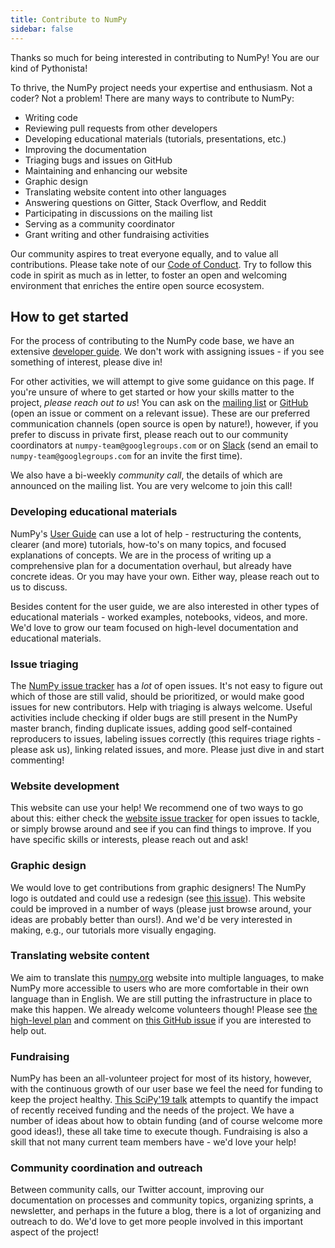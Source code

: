 ```yaml
---
title: Contribute to NumPy
sidebar: false
---
```


Thanks so much for being interested in contributing to NumPy! You are our kind of Pythonista!

To thrive, the NumPy project needs your expertise and enthusiasm. Not a coder? Not a problem! There are many ways to contribute to NumPy:

- Writing code
- Reviewing pull requests from other developers
- Developing educational materials (tutorials, presentations, etc.)
- Improving the documentation
- Triaging bugs and issues on GitHub
- Maintaining and enhancing our website
- Graphic design
- Translating website content into other languages
- Answering questions on Gitter, Stack Overflow, and Reddit
- Participating in discussions on the mailing list
- Serving as a community coordinator
- Grant writing and other fundraising activities

Our community aspires to treat everyone equally, and to value all contributions. Please take note of our [Code of Conduct](/code-of-conduct). Try to follow this code in spirit as much as in letter, to foster an open and welcoming environment that enriches the entire open source ecosystem.

## How to get started

For the process of contributing to the NumPy code base, we have an extensive [developer guide](https://numpy.org/devdocs/dev/index.html#development-process-summary). We don't work with assigning issues - if you see something of interest, please dive in!

For other activities, we will attempt to give some guidance on this page. If you're unsure of where to get started or how your skills matter to the project, _please reach out to us_! You can ask on the [mailing list](https://mail.python.org/mailman/listinfo/numpy-discussion) or [GitHub](http://github.com/numpy/numpy) (open an issue or comment on a relevant issue). These are our preferred communication channels (open source is open by nature!), however, if you prefer to discuss in private first, please reach out to our community coordinators at `numpy-team@googlegroups.com` or on [Slack](https://numpy-team.slack.com) (send an email to `numpy-team@googlegroups.com` for an invite the first time).

We also have a bi-weekly _community call_, the details of which are announced on the mailing list. You are very welcome to join this call!


### Developing educational materials

NumPy's [User Guide](https://numpy.org/devdocs) can use a lot of help -
restructuring the contents, clearer (and more) tutorials, how-to's on many
topics, and focused explanations of concepts. We are in the process of writing
up a comprehensive plan for a documentation overhaul, but already have concrete
ideas. Or you may have your own. Either way, please reach out to us to
discuss.

Besides content for the user guide, we are also interested in other types of
educational materials - worked examples, notebooks, videos, and more. We'd love
to grow our team focused on high-level documentation and educational materials.


### Issue triaging

The [NumPy issue tracker](https://github.com/numpy/numpy/issues) has a _lot_ of open issues. It's not easy to figure out which of those are still valid, should be prioritized, or would make good issues for new contributors. Help with triaging is always welcome. Useful activities include checking if older bugs are still present in the NumPy master branch, finding duplicate issues, adding good self-contained reproducers to issues, labeling issues correctly (this requires triage rights - please ask us), linking related issues, and more. Please just dive in and start commenting!


### Website development

This website can use your help! We recommend one of two ways to go about this: either check the [website issue tracker](https://github.com/numpy/numpy.org) for open issues to tackle, or simply browse around and see if you can find things to improve. If you have specific skills or interests, please reach out and ask!


### Graphic design

We would love to get contributions from graphic designers! The NumPy logo is
outdated and could use a redesign (see [this issue](https://github.com/numpy/numpy.org/issues/37)). This website could be improved in a number of ways (please just browse around, your ideas are probably better than ours!). And we'd be very interested in making, e.g., our tutorials more visually engaging.


### Translating website content

We aim to translate this [numpy.org](https://numpy.org) website into multiple languages, to make NumPy more accessible to users who are more comfortable in their own language than in English. We are still putting the infrastructure in place to make this happen. We already welcome volunteers though! Please see [the high-level plan](https://numpy.org/neps/nep-0028-website-redesign.html#translation-multilingual-i18n) and comment on [this GitHub issue](https://github.com/numpy/numpy.org/issues/55) if you are interested to help out.


### Fundraising

NumPy has been an all-volunteer project for most of its history, however, with the continuous growth of our user base we feel the need for funding to keep the project healthy. [This SciPy'19 talk](https://www.youtube.com/watch?v=dBTJD_FDVjU) attempts to quantify the impact of recently received funding and the needs of the project. We have a number of ideas about how to obtain funding (and of course welcome more good ideas!), these all take time to execute though. Fundraising is also a skill that not many current team members have - we'd love your help!


### Community coordination and outreach

Between community calls, our Twitter account, improving our documentation on processes and community topics, organizing sprints, a newsletter, and perhaps in the future a blog, there is a lot of organizing and outreach to do. We'd love to get more people involved in this important aspect of the project!

